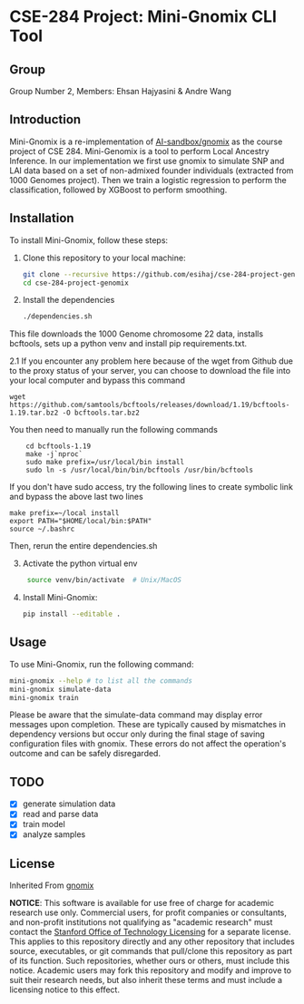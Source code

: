 # CSE-284 Project: Mini-Gnomix CLI Tool
## Group 
Group Number 2, Members: Ehsan Hajyasini & Andre Wang


## Introduction

Mini-Gnomix is a re-implementation of [AI-sandbox/gnomix](https://github.com/AI-sandbox/gnomix) as the course project of CSE 284. Mini-Genomix is a tool to perform Local Ancestry Inference. In our implementation we first use gnomix to simulate SNP and LAI data based on a set of non-admixed founder individuals (extracted from 1000 Genomes project). Then we train a logistic regression to perform the classification, followed by XGBoost to perform smoothing.

## Installation

To install Mini-Gnomix, follow these steps:

1. Clone this repository to your local machine:

    ```bash
    git clone --recursive https://github.com/esihaj/cse-284-project-genomix.git
    cd cse-284-project-genomix
    ```
2. Install the dependencies
   ```bash
   ./dependencies.sh
   ```
This file downloads the 1000 Genome chromosome 22 data, installs bcftools, sets up a python venv and install pip requirements.txt.

2.1 If you encounter any problem here because of the wget from Github due to the proxy status of your server, you can choose to download the file into your local computer and bypass this command
```
wget https://github.com/samtools/bcftools/releases/download/1.19/bcftools-1.19.tar.bz2 -O bcftools.tar.bz2
```
You then need to manually run the following commands
```tar -xjvf bcftools.tar.bz2
    cd bcftools-1.19
    make -j`nproc`
    sudo make prefix=/usr/local/bin install
    sudo ln -s /usr/local/bin/bin/bcftools /usr/bin/bcftools
```
If you don't have sudo access, try the following lines to create symbolic link and bypass the above last two lines
```
make prefix=~/local install
export PATH="$HOME/local/bin:$PATH"
source ~/.bashrc
```
Then, rerun the entire dependencies.sh
   
3. Activate the python virtual env
   ```bash
    source venv/bin/activate  # Unix/MacOS
    ```
4. Install Mini-Gnomix:

    ```bash
    pip install --editable .
    ```

## Usage

To use Mini-Gnomix, run the following command:

```bash
mini-gnomix --help # to list all the commands
mini-gnomix simulate-data
mini-gnomix train
```

Please be aware that the simulate-data command may display error messages upon completion. These are typically caused by mismatches in dependency versions but occur only during the final stage of saving configuration files with gnomix. These errors do not affect the operation's outcome and can be safely disregarded.

## TODO

- [x] generate simulation data
- [x] read and parse data
- [x] train model
- [x] analyze samples 

## License
Inherited From [gnomix](https://github.com/AI-sandbox/gnomix/blob/main/LICENSE.md)

**NOTICE**: This software is available for use free of charge for academic research use only. Commercial users, for profit companies or consultants, and non-profit institutions not qualifying as "academic research" must contact the [Stanford Office of Technology Licensing](https://otl.stanford.edu/) for a separate license. This applies to this repository directly and any other repository that includes source, executables, or git commands that pull/clone this repository as part of its function. Such repositories, whether ours or others, must include this notice. Academic users may fork this repository and modify and improve to suit their research needs, but also inherit these terms and must include a licensing notice to this effect.
